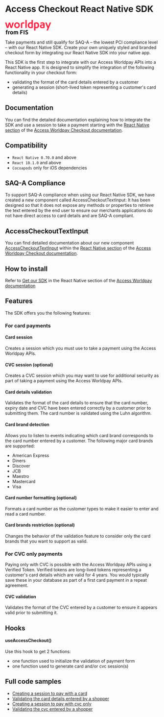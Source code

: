 # Access Checkout React Native SDK

![](worldpay_logo.png)

Take payments and still qualify for SAQ-A – the lowest PCI compliance level – with our React Native SDK.
Create your own uniquely styled and branded checkout form by integrating our React Native SDK into your native app.

This SDK is the first step to integrate with our Access Worldpay APIs into a React Native app.
It is designed to simplify the integration of the following functionality in your checkout form:
- validating the format of the card details entered by a customer
- generating a session (short-lived token representing a customer's card details)

## Documentation

You can find the detailed documentation explaining how to integrate the SDK and use a session to take a payment starting with the [React Native section](https://developer.worldpay.com/docs/access-worldpay/checkout/react-native) of the [Access Worldpay Checkout documentation](https://developer.worldpay.com).

## Compatibility

- `React Native 0.70.0` and above
- `React 18.1.0` and above
- `Cocoapods` only for iOS dependencies

## SAQ-A Compliance

To support SAQ-A compliance when using our React Native SDK, we have created a new component called AccessCheckoutTextInput:
It has been designed so that it does not expose any methods or properties to retrieve the text entered by the end user to ensure our merchants applications do not have direct access to card details and are SAQ-A compliant.

## AccessCheckoutTextInput

You can find detailed documentation about our new component [AccessCheckoutTextInput](https://developer.worldpay.com/docs/access-worldpay/checkout/react-native/optional-configuration) within the [React Native section](https://developer.worldpay.com/docs/access-worldpay/checkout/react-native) of the [Access Worldpay Checkout documentation](https://developer.worldpay.com).

## How to install

Refer to [Get our SDK](https://developer.worldpay.com/docs/access-worldpay/checkout/react-native#get-our-sdk) in the React Native section of the [Access Worldpay documentation](https://developer.worldpay.com)

## Features

The SDK offers you the following features:

### For card payments

#### Card session

Creates a session which you must use to take a payment using the Access Worldpay APIs.

#### CVC session (optional)

Creates a CVC session which you may want to use for additional security as part of taking a payment using the Access Worldpay APIs.

#### Card details validation

Validates the format of the card details to ensure that the card number, expiry date and CVC have been entered correctly by a customer prior to submitting them. The card number is validated using the Luhn algorithm.

#### Card brand detection

Allows you to listen to events indicating which card brand corresponds to the card number entered by a customer. The following major card brands are supported:
- American Express
- Diners
- Discover
- JCB
- Maestro
- Mastercard
- Visa

#### Card number formatting (optional) 

Formats a card number as the customer types to make it easier to enter and read a card number.

#### Card brands restriction (optional)

Changes the behavior of the validation feature to consider only the card brands that you want to support as valid.


### For CVC only payments

Paying only with CVC is possible with the Access Worldpay APIs using a Verified Token.
Verified tokens are long-lived tokens representing a customer's card details which are valid for 4 years. 
You would typically save these in your database as part of a first card payment in a repeat agreement.

#### CVC validation

Validates the format of the CVC entered by a customer to ensure it appears valid prior to submitting it.

## Hooks

#### useAccessCheckout()

Use this hook to get 2 functions:
- one function used to initialize the validation of payment form
- one function used to generate card and/or cvc session(s)

## Full code samples

- [Creating a session to pay with a card](https://developer.worldpay.com/docs/access-worldpay/checkout/react-native/card-only#full-code-sample)
- [Validating the card details entered by a shopper](https://developer.worldpay.com/docs/access-worldpay/checkout/react-native/card-validator#full-code-sample)
- [Creating a session to pay with cvc only](https://developer.worldpay.com/products/access/checkout/react-native/cvc-only/#full-code-sample)
- [Validating the cvc entered by a shopper](https://developer.worldpay.com/docs/access-worldpay/checkout/react-native/cvc-validator#full-code-sample)

